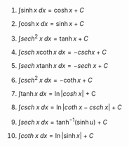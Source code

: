 1. $\int \sinh x \;dx = \cosh x +C$
2. $\int \cosh x \;dx = \sinh x + C$
3. $\int sech^2 \; x \; dx = \tanh x + C$
   
4. $\int csch \; x \coth x \; dx = -csch x + C$
5. $\int sech \; x \tanh x \; dx = -sech \; x + C$
6. $\int csch^2 \; x \; dx = -\coth x + C$
   
7. $\int \tanh x \;dx = \ln | cosh \; x|$ + C
8. $\int csch \; x \;dx = \ln | coth \; x -csch \; x | + C$
9. $\int sech \; x \;dx = \tanh^{-1} (\sinh u) + C$
10. $\int coth \; x \;dx = \ln | \sinh x | + C$
